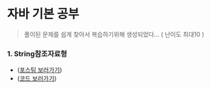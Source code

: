 # 자바 기본 공부

> 풀이된 문제를 쉽게 찾아서 복습하기위해 생성되었다... ( 난이도 최대10 )

### 1. String참조자료형

- ([포스팅 보러가기](https://tojaeung.com/post/43))
- ([코드 보러가기](/src/String참조자료형/Hello.java))
